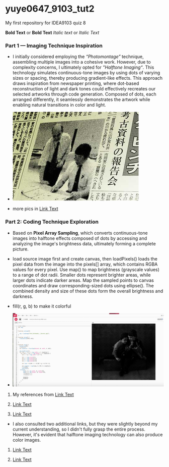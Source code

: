 # yuye0647_9103_tut2
My first repository for IDEA9103 quiz 8

**Bold Text** or __Bold Text__
*Italic text* or _Italic Text_


### Part 1 — Imaging Technique Inspiration 

- I initially considered employing the *“Photomontage”* technique, assembling multiple images into a cohesive work. However, due to complexity concerns, I ultimately opted for *”Halftone Imaging“*. This technology simulates continuous-tone images by using dots of varying sizes or spacing, thereby producing gradient-like effects. This approach draws inspiration from newspaper printing, where dot-based reconstruction of light and dark tones could effectively recreates our selected artworks through code generation. Composed of dots, each arranged differently, it seamlessly demonstrates the artwork while enabling natural transitions in color and light.

- ![An image of newspaper](readmeImages/halftone_plugin_example_newspaper.jpg)

- more pics in [Link Text](https://nullprogram.com/blog/2011/10/13/)

### Part 2: Coding Technique Exploration

- Based on **Pixel Array Sampling**, which converts continuous-tone images into halftone effects composed of dots by accessing and analyzing the image's brightness data, ultimately forming a complete picture.
- load source image first and create canvas, then loadPixels() loads the pixel data from the image into the pixels[] array, which contains RGBA values for every pixel. Use map() to map brightness (grayscale values) to a range of dot radii. Smaller dots represent brighter areas, while larger dots indicate darker areas. Map the sampled points to canvas coordinates and draw corresponding-sized dots using ellipse(). The combined density and size of these dots form the overall brightness and darkness.
- fill(r, g, b) to make it colorful

- ![An image of example](readmeImages/Screenshot.jpg)

1. My references from [Link Text](https://editor.p5js.org/chrsgrbr/sketches/mLNDLCYys)

2. [Link Text](https://editor.p5js.org/steffen.reichelt/sketches/HlcVimzBv)

3. [Link Text](https://editor.p5js.org/p5/sketches/Image_Processing:_Pixel_Array)

- I also consulted two additional links, but they were slightly beyond my current understanding, so I didn't fully grasp the entire process. However, it's evident that halftone imaging technology can also produce color images.

1. [Link Text](https://medium.com/@saissi1701/the-art-of-halftone-in-python-how-to-create-subtly-nuanced-images-with-different-techniques-619265604ce8)

2. [Link Text](https://ggcarvalho.dev/posts/imageproc/)
